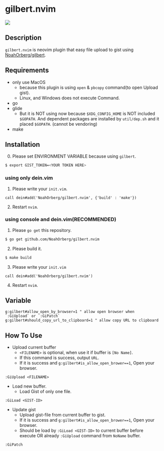 # gilbert.nvim
![](https://travis-ci.org/NoahOrberg/gilbert.nvim.svg?branch=master)

## Description
`gilbert.nvim` is neovim plugin that easy file upload to gist using [NoahOrberg/gilbert](http://github.com/NoahOrberg/gilbert).

## Requirements
- only use MacOS
  - because this plugin is using `open` & `pbcopy` command(to open Upload gist).
  - Linux, and Windows does not execute Command.
- go
- glide
  - But it is NOT using now because `$XDG_CONFIG_HOME` is NOT included `$GOPATH`. And dependent packages are installed by `util/dep.sh` and it placed `$GOPATH`. (cannot be vendoring)
- make

## Installation
0. Please set ENVIRONMENT VARIABLE because using `gilbert`.
``` sh
$ export GIST_TOKEN=<YOUR TOKEN HERE>
```

### using only dein.vim
1. Please write your `init.vim`.
``` vim
call dein#add('NoahOrberg/gilbert.nvim', {'build' : 'make'})
```
2. Restart `nvim`.

### using console and dein.vim(RECOMMENDED)
1. Please `go get` this repository.
``` sh
$ go get github.com/NoahOrberg/gilbert.nvim
```
2. Please build it.
``` sh
$ make build
```
3. Please write your `init.vim`
``` vim
call dein#add('NoahOrberg/gilbert.nvim')
```
4. Restart `nvim`.


## Variable
``` vim
g:gilbert#allow_open_by_browser=1 " allow open browser when `:GiUpload` or `:GiPatch`
g:gilbert#should_copy_url_to_clipboard=1 " allow copy URL to clipboard
```

## How To Use
- Upload current buffer
  - `<FILENAME>` is optional, when use it if buffer is `[No Name]`.
  - If this command is success, output `URL`.
  - If it is success and `g:gilbert#is_allow_open_brower==1`, Open your browser.
``` vim
:GiUpload <FILENAME>
```
- Load new buffer.
  - Load Gist of only one file.
``` vim
:GiLoad <GIST-ID>
```
- Update gist
  - Upload gist-file from current buffer to gist.
  - If it is success and `g:gilbert#is_allow_open_brower==1`, Open your browser.
  - Should be load by `:GiLoad <GIST-ID>` to current buffer before execute OR already `:GiUpload` command from `NoName` buffer.
``` vim
:GiPatch
```

